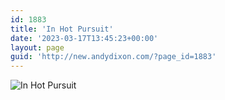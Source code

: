 ```yaml
---
id: 1883
title: 'In Hot Pursuit'
date: '2023-03-17T13:45:23+00:00'
layout: page
guid: 'http://new.andydixon.com/?page_id=1883'
---
```


![In Hot Pursuit](https://i0.wp.com/assets.g8x2.ldn.idrivee2-23.com/posters/In%20Hot%20Pursuit%2001.jpg?w=1200&ssl=1 "In Hot Pursuit")